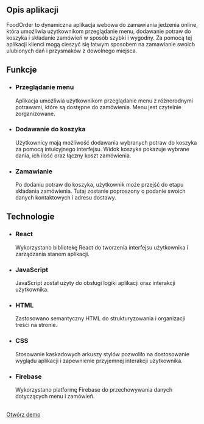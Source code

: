 <h2>Opis aplikacji</h2>
<p>FoodOrder to dynamiczna aplikacja webowa do zamawiania jedzenia online, która umożliwia użytkownikom przeglądanie menu, dodawanie potraw do koszyka i składanie zamówień w sposób szybki i wygodny. Za pomocą tej aplikacji klienci mogą cieszyć się łatwym sposobem na zamawianie swoich ulubionych dań i przysmaków z dowolnego miejsca.</p>
<h2>Funkcje</h2>
<ul>
  <li>
    <h3>Przeglądanie menu</h3>
    <p>Aplikacja umożliwia użytkownikom przeglądanie menu z różnorodnymi potrawami, które są dostępne do zamówienia. Menu jest czytelnie zorganizowane.</p>
  </li>
  <li>
    <h3>Dodawanie do koszyka</h3>
    <p>Użytkownicy mają możliwość dodawania wybranych potraw do koszyka za pomocą intuicyjnego interfejsu. Widok koszyka pokazuje wybrane dania, ich ilość oraz łączny koszt zamówienia.</p>
  </li>
  <li>
    <h3>Zamawianie</h3>
    <p>Po dodaniu potraw do koszyka, użytkownik może przejść do etapu składania zamówienia. Tutaj zostanie poproszony o podanie swoich danych kontaktowych i adresu dostawy.</p>
  </li>
</ul>

<h2>Technologie</h2>
<ul>
  <li>
    <h3>React</h3>
    <p>Wykorzystano bibliotekę React do tworzenia interfejsu użytkownika i zarządzania stanem aplikacji.</p>
  </li>
  <li>
    <h3>JavaScript</h3>
    <p>JavaScript został użyty do obsługi logiki aplikacji oraz interakcji użytkownika.</p>
  </li>
  <li>
    <h3>HTML</h3>
    <p>Zastosowano semantyczny HTML do strukturyzowania i organizacji treści na stronie.</p>
  </li>
  <li>
    <h3>CSS</h3>
    <p>Stosowanie kaskadowych arkuszy stylów pozwoliło na dostosowanie wyglądu aplikacji i zapewnienie przyjemnej interakcji użytkownika.</p>
  </li>
  <li>
    <h3>Firebase</h3>
    <p>Wykorzystano platformę Firebase do przechowywania danych dotyczących menu i zamówień.</p>
  </li>
</ul>
<br />
<a href="https://foods-orders.netlify.app/" target="_blank">Otwórz demo</a>
